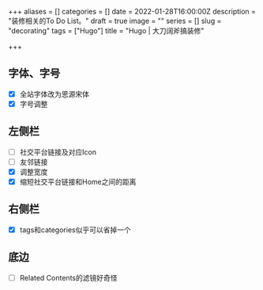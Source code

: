 +++
aliases = []
categories = []
date = 2022-01-28T16:00:00Z
description = "装修相关的To Do List。"
draft = true
image = ""
series = []
slug = "decorating"
tags = ["Hugo"]
title = "Hugo | 大刀阔斧搞装修"

+++
## 字体、字号

- [x] 全站字体改为思源宋体
- [x] 字号调整

## 左侧栏

- [ ] 社交平台链接及对应Icon
- [ ] 友邻链接
- [x] 调整宽度 
- [x] 缩短社交平台链接和Home之间的距离

## 右侧栏

- [x] tags和categories似乎可以省掉一个

## 底边

- [ ] Related Contents的滤镜好奇怪